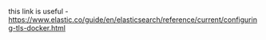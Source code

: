 this link is useful - https://www.elastic.co/guide/en/elasticsearch/reference/current/configuring-tls-docker.html
